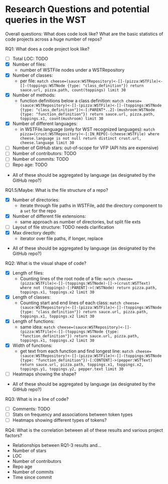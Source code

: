 
# Research Questions and potential queries in the WST

Overall questions: What does code look like? What are the basic statistics of code projects across a huge number of repos?

RQ1: What does a code project look like?
 - [ ] Total LOC: TODO
 - [x] Number of files:
   - number of WSTFile nodes under a WSTRepository
 - [x] Number of classes:
   - per file: `match cheese=(sauce:WSTRepository)<-[]-(pizza:WSTFile)<-[]-(toppings:WSTNode {type: "class_definition"}) return sauce.url, pizza.path, count(toppings) limit 30`
 - [x] Number of methods:
   - function definitions below a class definition: `match cheese=(sauce:WSTRepository)<-[]-(pizza:WSTFile)<-[]-(toppings:WSTNode {type: "class_definition"})<-[:PARENT*..2]-(mushroom:WSTNode {type: "function_definition"}) return sauce.url, pizza.path, toppings.x1, count(mushroom) limit 30`
 - [x] Number of different languages:
   - in WSTFile.language (only for WST recognized languages): `match pizza=(crust:WSTRepository)<-[:IN_REPO]-(cheese:WSTFile) where cheese.language is not null return distinct crust.url, cheese.language limit 30`
 - [ ] Number of GitHub stars: out-of-scope for VFP (API hits are expensive)
 - [ ] Number of contributors: TODO
 - [ ] Number of commits: TODO
 - [ ] Repo age: TODO
 - All of these should be aggregated by language (as designated by the GitHub repo?)

RQ1.5/Maybe: What is the file structure of a repo?
 - [x] Number of directories:
   - iterate through file paths in WSTFile, add the directory component to a `set` for the repo
 - [x] Number of different file extensions:
   - same approach as number of directories, but split file exts
 - [ ] Layout of file structure: TODO needs clarification
 - [x] Max directory depth:
   - iterator over file paths, if longer, replace
 - All of these should be aggregated by language (as designated by the GitHub repo?)

RQ2: What is the visual shape of code?
 - [x] Length of files:
   - Counting lines of the root node of a file: `match cheese=(pizza:WSTFile)<-[]-(toppings:WSTNode)-[]->(crust:WSTText) where not (toppings)-[:PARENT]->(:WSTNode) return pizza.path, toppings.x1, toppings.x2 limit 30`
 - [x] Length of classes:
   - Counting start and end lines of each class: `match cheese=(sauce:WSTRepository)<-[]-(pizza:WSTFile)<-[]-(toppings:WSTNode {type: "class_definition"}) return sauce.url, pizza.path, toppings.x1, toppings.x2 limit 30`
 - [x] Length of functions:
   - same idea: `match cheese=(sauce:WSTRepository)<-[]-(pizza:WSTFile)<-[]-(toppings:WSTNode {type: "function_definition"}) return sauce.url, pizza.path, toppings.x1, toppings.x2 limit 30`
 - [x] Width of functions:
   - get text from each function and find longest line: `match cheese=(sauce:WSTRepository)<-[]-(pizza:WSTFile)<-[]-(toppings:WSTNode {type: "function_definition"})-[:CONTENT]->(pepper:WSTText) return sauce.url, pizza.path, toppings.x1, toppings.x2, toppings.y1, toppings.y2, pepper.text limit 30`
 - [ ] Heatmaps showing the shape?
 - All of these should be aggregated by language (as designated by the GitHub repo?)

RQ3: What is in a line of code?
 - [ ] Comments: TODO
 - [ ] Stats on frequency and associations between token types
 - [ ] Heatmaps showing different types of tokens?

RQ4: What is the correlation between all of these results and various project factors?
 - Relationships between RQ1-3 results and...
 - Number of stars
 - LOC
 - Number of contributors
 - Repo age
 - Number of commits
 - Time since commit
